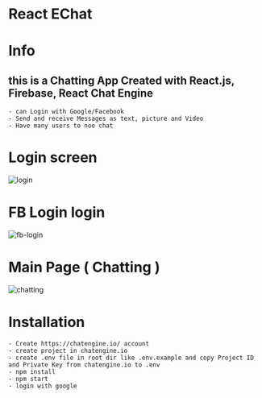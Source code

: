 # React EChat


# Info
## this is a Chatting App Created with React.js, Firebase, React Chat Engine

    - can Login with Google/Facebook
    - Send and receive Messages as text, picture and Video
    - Have many users to noe chat


# Login screen
![login](https://github.com/ehsanullahhaidary/React-EChat/assets/74910020/1c6e19c2-c93b-4ee2-9520-a044fc08beea)







# FB Login login
![fb-login](https://github.com/ehsanullahhaidary/React-EChat/assets/74910020/d12901aa-b810-4206-bf85-5410c0fcee34)







# Main Page ( Chatting )
![chatting](https://github.com/ehsanullahhaidary/React-EChat/assets/74910020/b4cc63f1-1820-4e1b-891e-f9f7156de85b)








# Installation 
    - Create https://chatengine.io/ account
    - create project in chatengine.io 
    - create .env file in root dir like .env.example and copy Project ID and Private Key from chatengine.io to .env
    - npm install
    - npm start
    - login with google

